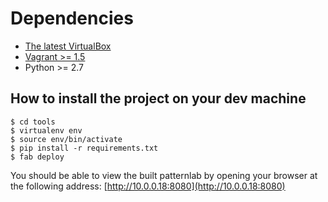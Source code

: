 # Dependencies

* [The latest VirtualBox](https://www.virtualbox.org/wiki/Downloads)
* [Vagrant >= 1.5](http://www.vagrantup.com/downloads.html)
* Python >= 2.7

## How to install the project on your dev machine

    $ cd tools
    $ virtualenv env
    $ source env/bin/activate
    $ pip install -r requirements.txt
    $ fab deploy

You should be able to view the built patternlab by opening your browser at the
following address: [http://10.0.0.18:8080](http://10.0.0.18:8080)